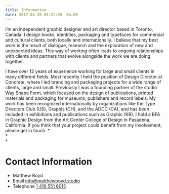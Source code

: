 ```yaml
---
title: Information
date: 2017-04-20 03:21:00 -04:00
---
```


I’m an independent graphic designer and art director based in Toronto, Canada. I design books, identities, packaging and typefaces for commercial and cultural clients, both locally and internationally. I believe that my best work is the result of dialogue, research and the exploration of new and unexpected ideas. This way of working often leads to ongoing relationships with clients and partners that evolve alongside the work we are doing together.

I have over 12 years of experience working for large and small clients in many different fields. Most recently I held the position of Design Director at Concrete, where I led branding and packaging projects for a wide range of clients, large and small. Previously I was a founding partner of the studio Way Shape Form, which focused on the design of publications, printed materials and packaging for museums, publishers and record labels. My work has been recognized internationally by organizations like the Type Directors Club (US), Graphis (CH), and the ADCC (CA), and has been included in exhibitions and publications such as Graphic (KR). I hold a BFA in Graphic Design from the Art Center College of Design in Pasadena, California. If you think that your project could benefit from my involvement, please get in touch.
*  
*  
*  
# Contact Information
* Matthew Boyd
* Email [info@matthewboyd.studio](mailto:info@matthewboyd.studio)
* Telephone [1 416 551 6015](tel:14165516015)